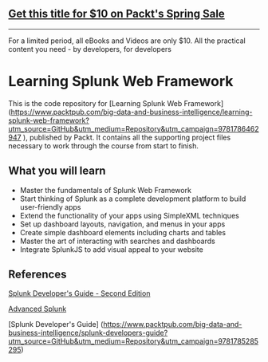 ## [Get this title for $10 on Packt's Spring Sale](https://www.packt.com/B05412?utm_source=github&utm_medium=packt-github-repo&utm_campaign=spring_10_dollar_2022)
-----
For a limited period, all eBooks and Videos are only $10. All the practical content you need \- by developers, for developers

# Learning Splunk Web Framework

This is the code repository for [Learning Splunk Web Framework] (https://www.packtpub.com/big-data-and-business-intelligence/learning-splunk-web-framework?utm_source=GitHub&utm_medium=Repository&utm_campaign=9781786462947
), published by Packt. It contains all the supporting project files necessary to work through the course from start to finish.

## What you will learn 

* Master the fundamentals of Splunk Web Framework
* Start thinking of Splunk as a complete development platform to build user-friendly apps
* Extend the functionality of your apps using SimpleXML techniques
* Set up dashboard layouts, navigation, and menus in your apps
* Create simple dashboard elements including charts and tables
* Master the art of interacting with searches and dashboards
* Integrate SplunkJS to add visual appeal to your website

## References

[Splunk Developer's Guide - Second Edition](https://www.packtpub.com/big-data-and-business-intelligence/splunk-developers-guide-second-edition?utm_source=GitHub&utm_medium=Repository&utm_campaign=9781785882371)

[Advanced Splunk](https://www.packtpub.com/big-data-and-business-intelligence/advanced-splunk?utm_source=GitHub&utm_medium=Repository&utm_campaign=9781785884351)

[Splunk Developer's Guide] (https://www.packtpub.com/big-data-and-business-intelligence/splunk-developers-guide?utm_source=GitHub&utm_medium=Repository&utm_campaign=9781785285295)
